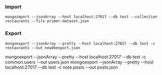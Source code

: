 ### Import
```
mongoimport --jsonArray --host localhost:27017 --db test --collection restaurants --file primer-dataset.json
```

### Export
```
mongoexport --jsonArray --pretty --host localhost:27017 --db test -c restaurants --out newdbexport.json
```

mongoexport --jsonArray --pretty --host localhost:27017 --db test -c common.users --out users.json
mongoexport --jsonArray --pretty --host localhost:27017 --db test -c note.posts --out posts.json
